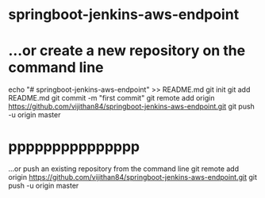 # springboot-jenkins-aws-endpoint

…or create a new repository on the command line
=================================================
echo "# springboot-jenkins-aws-endpoint" >> README.md
git init
git add README.md
git commit -m "first commit"
git remote add origin https://github.com/vijithan84/springboot-jenkins-aws-endpoint.git
git push -u origin master

ppppppppppppppp
===================================


…or push an existing repository from the command line
git remote add origin https://github.com/vijithan84/springboot-jenkins-aws-endpoint.git
git push -u origin master
